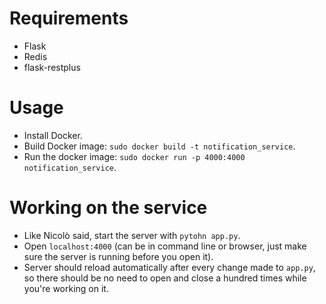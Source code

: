 # Requirements
- Flask
- Redis
- flask-restplus

# Usage
- Install Docker.
- Build Docker image: `sudo docker build -t notification_service`.
- Run the docker image: `sudo docker run -p 4000:4000 notification_service`.

# Working on the service
- Like Nicolò said, start the server with `pytohn app.py`.
- Open `localhost:4000` (can be in command line or browser, just make sure the server is running before you open it).
- Server should reload automatically after every change made to `app.py`, so there should be no need to open and close a hundred times while you're working on it.



